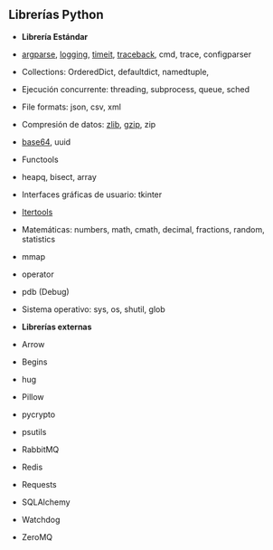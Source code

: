 ## Librerías Python

- **Librería Estándar**

 - [argparse](argparse.ipynb), [logging](logging.ipynb), [timeit](timeit.ipynb),
   [traceback](traceback.ipynb), cmd, trace, configparser
 - Collections: OrderedDict, defaultdict, namedtuple,
 - Ejecución concurrente: threading, subprocess, queue, sched
 - File formats: json, csv, xml
 - Compresión de datos: [zlib](zlib.ipynb), [gzip](gzip.ipynb), zip
 - [base64](base64.md), uuid
 - Functools
 - heapq, bisect, array
 - Interfaces gráficas de usuario: tkinter
 - [Itertools](itertools.ipynb)
 - Matemáticas: numbers, math, cmath, decimal, fractions, random, statistics
 - mmap
 - operator
 - pdb (Debug)
 - Sistema operativo: sys, os, shutil, glob

- **Librerías externas**

 - Arrow
 - Begins
 - hug
 - Pillow
 - pycrypto
 - psutils
 - RabbitMQ
 - Redis
 - Requests
 - SQLAlchemy
 - Watchdog
 - ZeroMQ
